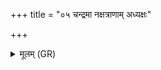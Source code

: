 +++
title = "०५ चन्द्रमा नक्षत्राणाम् अध्यक्षः"

+++
<details><summary>मूलम् (GR)</summary>

चन्द्रमा नक्षत्राणाम् अध्यक्षः ।  
(…) ॥ +++(see 1bcd)+++
</details>